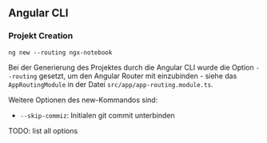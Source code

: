 ## Angular CLI

### Projekt Creation

    ng new --routing ngx-notebook
    
Bei der Generierung des Projektes durch die Angular CLI wurde die Option ```--routing``` gesetzt, um den Angular
Router mit einzubinden - siehe das ```AppRoutingModule``` in der Datei ```src/app/app-routing.module.ts```.

Weitere Optionen des new-Kommandos sind:

* ```--skip-commiz```: Initialen git commit unterbinden

TODO: list all options

